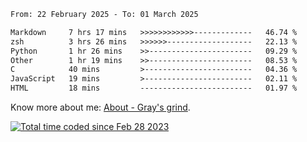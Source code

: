 <!--START_SECTION:waka-->

```txt
From: 22 February 2025 - To: 01 March 2025

Markdown     7 hrs 17 mins   >>>>>>>>>>>>-------------   46.74 %
zsh          3 hrs 26 mins   >>>>>>-------------------   22.13 %
Python       1 hr 26 mins    >>-----------------------   09.29 %
Other        1 hr 19 mins    >>-----------------------   08.53 %
C            40 mins         >------------------------   04.36 %
JavaScript   19 mins         >------------------------   02.11 %
HTML         18 mins         -------------------------   01.97 %
```

<!--END_SECTION:waka-->

<!-- [![grayxu's github stats](https://github-readme-stats.vercel.app/api?username=grayxu&count_private=true&show_icons=true)](https://github.com/grayxu) -->

Know more about me: [About - Gray's grind](https://www.grayxu.cn/).
<p align="left">
  <a href="https://wakatime.com/@c69eb31e-43a1-463f-8968-c3449e386f57"><img src="https://wakatime.com/badge/user/c69eb31e-43a1-463f-8968-c3449e386f57.svg" title="Total time coded since Feb 28 2023" /></a>
</p>


